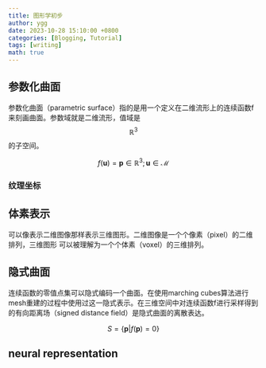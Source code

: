 ```yaml
---
title: 图形学初步
author: ygg
date: 2023-10-28 15:10:00 +0800
categories: [Blogging, Tutorial]
tags: [writing]
math: true
---
```


## 参数化曲面
参数化曲面（parametric surface）指的是用一个定义在二维流形上的连续函数f来刻画曲面。参数域就是二维流形，值域是$$ \mathbb{R}^3 $$的子空间。

$$
f(\mathbf{u})=\mathbf{p}\in \mathbb{R}^3;\mathbf{u}\in \mathcal{M}
$$

### 纹理坐标

## 体素表示
可以像表示二维图像那样表示三维图形。二维图像是一个个像素（pixel）的二维排列，三维图形
可以被理解为一个个体素（voxel）的三维排列。

## 隐式曲面
连续函数的零值点集可以隐式编码一个曲面。在使用marching cubes算法进行mesh重建的过程中使用过这一隐式表示。在三维空间中对连续函数f进行采样得到的有向距离场（signed distance field）是隐式曲面的离散表达。

$$
S=\{\mathbf{p}|f(\mathbf{p})=0\}
$$

## neural representation

